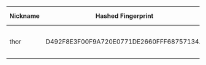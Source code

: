 | Nickname |  Hashed Fingerprint	| Or Addresses | Contact | Running | Flags | Last Seen | First Seen | Last Restarted | Advertised Bandwidth | Platform | Version | Version Status | Recommended Version | Verified hostnames | Exit policy |
|---|---|---|---|---|---|---|---|---|---|---|---|---|---|---|---|
|thor | D492F8E3F00F9A720E0771DE2660FFF68757134A | ["200.203.26.89:9001"] | N/A | true | Running, V2Dir, Valid | 2025-09-04 02:00:00 | 2025-09-04 02:00:00 | 2025-09-04 01:05:21 | 0 | Tor 0.4.8.17 on Linux | 0.4.8.17 | recommended | true | ["200-203-26-89.user3p.v-tal.net.br"] | ["reject *:*"]|
